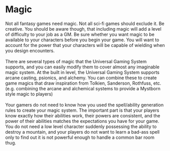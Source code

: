 # Magic

Not all fantasy games need magic. Not all sci-fi games should exclude it. Be creative. You should be aware though, that including magic will add a level of difficulty to your job as a GM. Be sure whether you want magic to be available to your characters before you begin your game. You will want to account for the power that your characters will be capable of wielding when you design encounters.\
\
There are several types of magic that the Universal Gaming System supports, and you can easily modify them to cover almost any imaginable magic system. At the built in level, the Universal Gaming System supports arcane casting, psionics, and alchemy. You can combine these to create game magics that draw inspiration from Tolkien, Sanderson, Rothfuss, etc. (e.g. combining the arcane and alchemical systems to provide a Mystborn style magic to players)\
\
Your gamers do not need to know how you used the spell/ability generation rules to create your magic system. The important part is that your players know exactly how their abilities work, their powers are consistent, and the power of their abilities matches the expectations you have for your game. You do not need a low level character suddenly possessing the ability to destroy a mountain, and your players do not want to learn a bad-ass spell only to find out it is not powerful enough to handle a common bar room thug.
